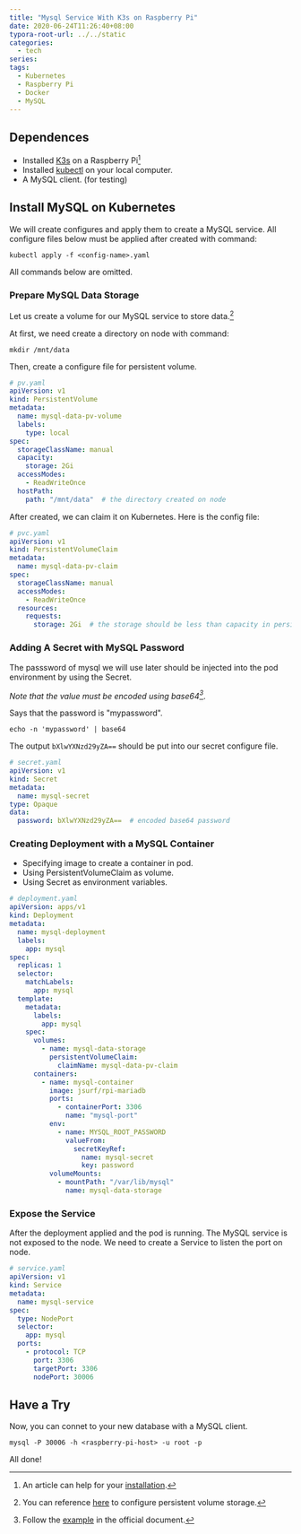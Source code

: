 ```yaml
---
title: "Mysql Service With K3s on Raspberry Pi"
date: 2020-06-24T11:26:40+08:00
typora-root-url: ../../static
categories:
  - tech
series:
tags:
  - Kubernetes
  - Raspberry Pi
  - Docker
  - MySQL
---
```


## Dependences

* Installed [K3s](https://k3s.io/) on a Raspberry Pi[^1]
* Installed [kubectl](https://kubernetes.io/docs/tasks/tools/install-kubectl/) on your local computer.
* A MySQL client. (for testing)

## Install MySQL on Kubernetes

We will create configures and apply them to create a MySQL service. All configure files below must be applied after created with command:

```shell
kubectl apply -f <config-name>.yaml
```

All commands below are omitted.

### Prepare MySQL Data Storage

Let us create a volume for our MySQL service to store data.[^2]

At first, we need create a directory on node with command:

```shell
mkdir /mnt/data
```

Then, create a configure file for persistent volume.

```yaml
# pv.yaml
apiVersion: v1
kind: PersistentVolume
metadata:
  name: mysql-data-pv-volume
  labels:
    type: local
spec:
  storageClassName: manual
  capacity:
    storage: 2Gi
  accessModes:
    - ReadWriteOnce
  hostPath:
    path: "/mnt/data"  # the directory created on node
```

After created, we can claim it on Kubernetes. Here is the config file:

```yaml
# pvc.yaml
apiVersion: v1
kind: PersistentVolumeClaim
metadata:
  name: mysql-data-pv-claim
spec:
  storageClassName: manual
  accessModes:
    - ReadWriteOnce
  resources:
    requests:
      storage: 2Gi  # the storage should be less than capacity in persistent volume
```

### Adding A Secret with MySQL Password

The passsword of mysql we will use later should be injected into the pod environment by using the Secret.

_Note that the value must be encoded using base64[^3]_.

Says that the password is "mypassword".

```shell
echo -n 'mypassword' | base64
```

The output `bXlwYXNzd29yZA==` should be put into our secret configure file.

```yaml
# secret.yaml
apiVersion: v1
kind: Secret
metadata:
  name: mysql-secret
type: Opaque
data:
  password: bXlwYXNzd29yZA==  # encoded base64 password
```

### Creating Deployment with a MySQL Container

* Specifying image to create a container in pod.
* Using PersistentVolumeClaim as volume.
* Using Secret as environment variables.

```yaml
# deployment.yaml
apiVersion: apps/v1
kind: Deployment
metadata:
  name: mysql-deployment
  labels:
    app: mysql
spec:
  replicas: 1
  selector:
    matchLabels:
      app: mysql
  template:
    metadata:
      labels:
        app: mysql
    spec:
      volumes:
        - name: mysql-data-storage
          persistentVolumeClaim:
            claimName: mysql-data-pv-claim
      containers:
        - name: mysql-container
          image: jsurf/rpi-mariadb
          ports:
            - containerPort: 3306
              name: "mysql-port"
          env:
            - name: MYSQL_ROOT_PASSWORD
              valueFrom:
                secretKeyRef:
                  name: mysql-secret
                  key: password
          volumeMounts:
            - mountPath: "/var/lib/mysql"
              name: mysql-data-storage
```

### Expose the Service

After the deployment applied and the pod is running. The MySQL service is not exposed to the node. We need to create a Service to listen the port on node.

```yaml
# service.yaml
apiVersion: v1
kind: Service
metadata:
  name: mysql-service
spec:
  type: NodePort
  selector:
    app: mysql
  ports:
    - protocol: TCP
      port: 3306
      targetPort: 3306
      nodePort: 30006
```

## Have a Try

Now, you can connet to your new database with a MySQL client.

```shell
mysql -P 30006 -h <raspberry-pi-host> -u root -p
```

All done!

[^1]: An article can help for your [installation](https://opensource.com/article/20/3/kubernetes-raspberry-pi-k3s).
[^2]: You can reference [here](https://kubernetes.io/docs/tasks/configure-pod-container/configure-persistent-volume-storage/#create-a-pod) to configure persistent volume storage.
[^3]: Follow the [example](https://kubernetes.io/docs/concepts/configuration/secret/#creating-a-secret-manually) in the official document.

